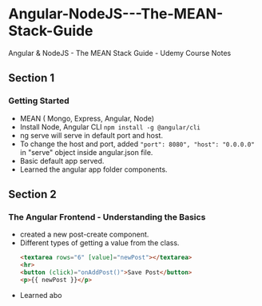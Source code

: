 # Angular-NodeJS---The-MEAN-Stack-Guide
Angular &amp; NodeJS - The MEAN Stack Guide - Udemy Course Notes

## Section 1
### Getting Started
- MEAN ( Mongo, Express, Angular, Node)
- Install Node, Angular CLI `npm install -g @angular/cli`
- ng serve will serve in default port and host.
- To change the host and port, added `"port": 8080", "host": "0.0.0.0"` in "serve" object inside angular.json file.
- Basic default app served.
- Learned the angular app folder components.

## Section 2
### The Angular Frontend - Understanding the Basics
- created a new post-create component.
- Different types of getting a value from the class.
	```html
	<textarea rows="6" [value]="newPost"></textarea>
	<hr>
	<button (click)="onAddPost()">Save Post</button>
	<p>{{ newPost }}</p>
	```
- Learned abo
<!--stackedit_data:
eyJoaXN0b3J5IjpbLTEzMDc5MTk3NDksMTUzMTI2ODcxMiwtMT
YyNjg5OTcyMiwxNDE0ODExNTA5LC00NzUyODczMDEsLTY2Mzc5
NDEyMSwxMTQ5NzE0NDc3LC0xNjk4MzgzMzI5XX0=
-->